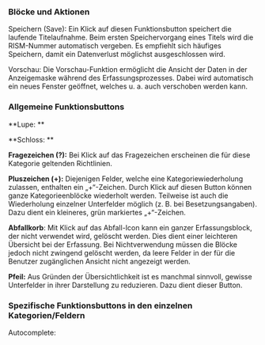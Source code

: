 ### Blöcke und Aktionen

Speichern (Save): Ein Klick auf diesen Funktionsbutton speichert die laufende Titelaufnahme. Beim ersten Speichervorgang eines Titels wird die RISM-Nummer automatisch vergeben. Es empfiehlt sich häufiges Speichern, damit ein Datenverlust möglichst ausgeschlossen wird.

Vorschau: Die Vorschau-Funktion ermöglicht die Ansicht der Daten in der Anzeigemaske während des Erfassungsprozesses. Dabei wird automatisch ein neues Fenster geöffnet, welches u. a. auch verschoben werden kann.

###   

### Allgemeine Funktionsbuttons

**Lupe: **

**Schloss: **

**Fragezeichen (?):** Bei Klick auf das Fragezeichen erscheinen die für diese Kategorie geltenden Richtlinien.

**Pluszeichen (+):** Diejenigen Felder, welche eine Kategoriewiederholung zulassen, enthalten ein „+“-Zeichen. Durch Klick auf diesen Button können ganze Kategorieenblöcke wiederholt werden. Teilweise ist auch die Wiederholung einzelner Unterfelder möglich (z. B. bei Besetzungsangaben). Dazu dient ein kleineres, grün markiertes „+“-Zeichen.

**Abfallkorb**: Mit Klick auf das Abfall-Icon kann ein ganzer Erfassungsblock, der nicht verwendet wird, gelöscht werden. Dies dient einer leichteren Übersicht bei der Erfassung. Bei Nichtverwendung müssen die Blöcke jedoch nicht zwingend gelöscht werden, da leere Felder in der für die Benutzer zugänglichen Ansicht nicht angezeigt werden.

**Pfeil:** Aus Gründen der Übersichtlichkeit ist es manchmal sinnvoll, gewisse Unterfelder in ihrer Darstellung zu reduzieren. Dazu dient dieser Button.

  

### Spezifische Funktionsbuttons in den einzelnen Kategorien/Feldern
Autocomplete: